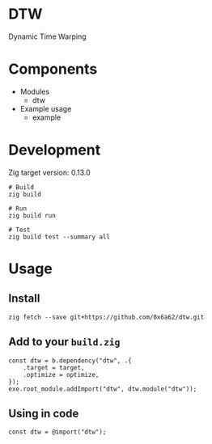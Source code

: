 # DTW

Dynamic Time Warping

# Components

* Modules
  * dtw
* Example usage
  * example

# Development

Zig target version: 0.13.0

```
# Build
zig build

# Run
zig build run

# Test
zig build test --summary all
```

# Usage

## Install
```
zig fetch --save git+https://github.com/0x6a62/dtw.git
```

## Add to your `build.zig`
```
const dtw = b.dependency("dtw", .{
    .target = target,
    .optimize = optimize,
});
exe.root_module.addImport("dtw", dtw.module("dtw"));
```

## Using in code
```
const dtw = @import("dtw");
```

